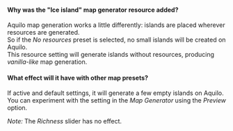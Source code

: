 #### Why was the "Ice island" map generator resource added?

Aquilo map generation works a little differently: islands are placed wherever resources are generated.  
So if the *No resources* preset is selected, no small islands will be created on Aquilo.  
This resource setting will generate islands without resources, producing *vanilla-like* map generation.  

#### What effect will it have with other map presets?

If active and default settings, it will generate a few empty islands on Aquilo.  
You can experiment with the setting in the *Map Generator* using the *Preview* option.

*Note:* The *Richness* slider has no effect.  
